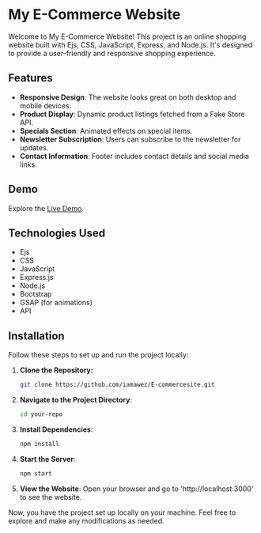# My E-Commerce Website

Welcome to My E-Commerce Website! This project is an online shopping website built with Ejs, CSS, JavaScript, Express, and Node.js. It's designed to provide a user-friendly and responsive shopping experience.

## Features

- **Responsive Design**: The website looks great on both desktop and mobile devices.
- **Product Display**: Dynamic product listings fetched from a Fake Store API.
- **Specials Section**: Animated effects on special items.
- **Newsletter Subscription**: Users can subscribe to the newsletter for updates.
- **Contact Information**: Footer includes contact details and social media links.


## Demo

Explore the [Live Demo](https://e-commercesite-wcrr.onrender.com).


## Technologies Used

- Ejs
- CSS
- JavaScript
- Express.js
- Node.js
- Bootstrap
- GSAP (for animations)
- API

## Installation

Follow these steps to set up and run the project locally:

1. **Clone the Repository:**
   ```sh
   git clone https://github.com/iamawez/E-commercesite.git

1. **Navigate to the Project Directory**:
   ```sh
   cd your-repo
   
2. **Install Dependencies**:
   ```sh
   npm install

3. **Start the Server**:
   ```sh
   npm start

4. **View the Website**:
Open your browser and go to 'http://localhost:3000' to see the website.

Now, you have the project set up locally on your machine. Feel free to explore and make any modifications as needed.

